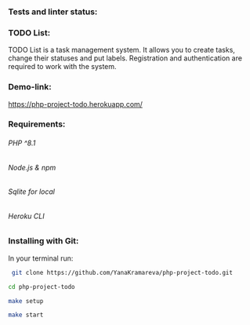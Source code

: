 ### Tests and linter status:

### TODO List:
TODO List is a task management system.
It allows you to create tasks, change their statuses and put labels.
Registration and authentication are required to work with the system.

### Demo-link: 
https://php-project-todo.herokuapp.com/

### Requirements:
###### PHP ^8.1
###### Node.js & npm
###### Sqlite for local
###### Heroku CLI

### Installing with Git:

In your terminal run:

  ```sh
   git clone https://github.com/YanaKramareva/php-project-todo.git
  ```
  ```sh
 cd php-project-todo
  ```
  ```sh
 make setup
  ```
  ```sh
 make start
  ```
